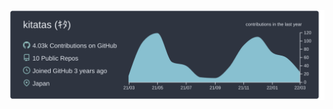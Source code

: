 ![](https://raw.githubusercontent.com/kitatas/kitatas/main/profile-summary-card-output/nord_dark/0-profile-details.svg)
